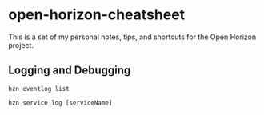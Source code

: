 # open-horizon-cheatsheet

This is a set of my personal notes, tips, and shortcuts for the Open Horizon project.

## Logging and Debugging

```
hzn eventlog list
```

```
hzn service log [serviceName]
```

